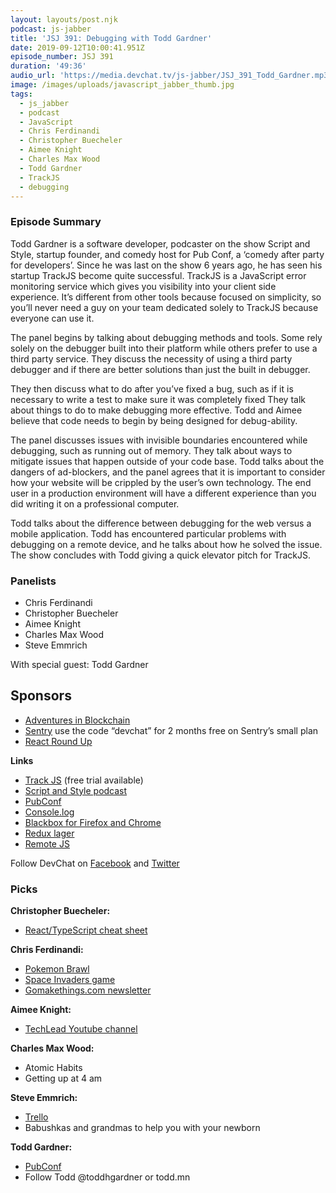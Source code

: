 ```yaml
---
layout: layouts/post.njk
podcast: js-jabber
title: 'JSJ 391: Debugging with Todd Gardner'
date: 2019-09-12T10:00:41.951Z
episode_number: JSJ 391
duration: '49:36'
audio_url: 'https://media.devchat.tv/js-jabber/JSJ_391_Todd_Gardner.mp3'
image: /images/uploads/javascript_jabber_thumb.jpg
tags:
  - js_jabber
  - podcast
  - JavaScript
  - Chris Ferdinandi
  - Christopher Buecheler
  - Aimee Knight
  - Charles Max Wood
  - Todd Gardner
  - TrackJS
  - debugging
---
```

### **Episode Summary**

Todd Gardner is a software developer, podcaster on the show Script and Style, startup founder,  and comedy host for Pub Conf, a ‘comedy after party for developers’. Since he was last on the show 6 years ago, he has seen his startup TrackJS become quite successful. TrackJS is a JavaScript error monitoring service which gives you visibility into your client side experience. It’s different from other tools because focused on simplicity, so you’ll never need a guy on your team dedicated solely to TrackJS because everyone can use it.

The panel begins by talking about debugging methods and tools. Some rely solely on the debugger built into their platform while others prefer to use a third party service. They discuss the necessity of using a third party debugger and if there are better solutions than just the built in debugger. 

They then discuss what to do after you’ve fixed a bug, such as if it is necessary to write a test to make sure it was completely fixed They talk about things to do to make debugging more effective. Todd and Aimee believe that code needs to begin by being designed for debug-ability. 

The panel discusses issues with invisible boundaries encountered while debugging, such as running out of memory. They talk about ways to mitigate issues that happen outside of your code base. Todd talks about the dangers of ad-blockers, and the panel agrees that it is important to consider how your website will be crippled by the user’s own technology. The end user in a production environment will have a different experience than you did writing it on a professional computer. 

Todd talks about the difference between debugging for the web versus a mobile application. Todd has encountered particular problems with debugging on a remote device, and he talks about how he solved the issue. The show concludes with Todd giving a quick elevator pitch for TrackJS.


### **Panelists**



*   Chris Ferdinandi
*   Christopher Buecheler
*   Aimee Knight
*   Charles Max Wood
*   Steve Emmrich

With special guest: Todd Gardner


## **Sponsors**



*   [Adventures in Blockchain](https://devchat.tv/adventures-in-blockchain/)
*   [Sentry](http://sentry.io/) use the code “devchat” for 2 months free on Sentry’s small plan
*   [React Round Up](https://devchat.tv/react-round-up/)

**Links**



*   [Track JS](https://trackjs.com/) (free trial available)
*   [Script and Style podcast](https://davidwalsh.name/script-style-0)
*   [PubConf](https://pubconf.io/)
*   [Console.log](https://developer.mozilla.org/en/docs/Web/API/Console/log)
*   [Blackbox for Firefox and Chrome](https://hacks.mozilla.org/2013/08/new-features-of-firefox-developer-tools-episode-25/)
*   [Redux lager](https://www.npmjs.com/package/redux-lager)
*   [Remote JS ](https://remotejs.com/)

Follow DevChat on [Facebook](https://www.facebook.com/DevChattv/?__tn__=%2Cd%2CP-R&eid=ARDBDrBnK71PDmx_8gE_IeIEo5SnM7cyzylVBjAwfaOo1ck_6q3GXuRBfaUQZaWVvFGyEVjrhDwnS_tV) and [Twitter](https://twitter.com/devchattv?lang=en)


### **Picks**

**Christopher Buecheler:**



*   [React/TypeScript cheat sheet ](https://github.com/typescript-cheatsheets/react-typescript-cheatsheet)

**Chris Ferdinandi:**



*   [Pokemon Brawl ](https://hecmocer-pro.github.io/pokemonBrawl/)
*   [Space Invaders game](https://andreamaille.github.io/space-invaders/)
*   [Gomakethings.com newsletter](https://gomakethings.com/articles/)

**Aimee Knight:**



*   [TechLead Youtube channel](https://www.youtube.com/techlead?sub_confirmation=1)

**Charles Max Wood:**



*   Atomic Habits
*   Getting up at 4 am

**Steve Emmrich:**



*   [Trello](https://trello.com/)
*   Babushkas and grandmas to help you with your newborn

**Todd Gardner:**



*   [PubConf](https://pubconf.io/)
*   Follow Todd @toddhgardner or todd.mn

<!-- Docs to Markdown version 1.0β17 -->
